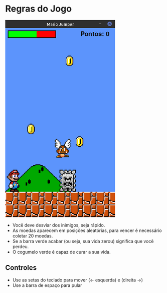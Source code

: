 # Regras do Jogo

![img](https://raw.githubusercontent.com/the-akira/MarioJumper/main/imagens/screenshot.png)

- Você deve desviar dos inimigos, seja rápido.
- As moedas aparecem em posições aleatórias, para vencer é necessário coletar 20 moedas.
- Se a barra verde acabar (ou seja, sua vida zerou) significa que você perdeu.
- O cogumelo verde é capaz de curar a sua vida.

## Controles

- Use as setas do teclado para mover (<- esquerda) e (direita ->)
- Use a barra de espaço para pular